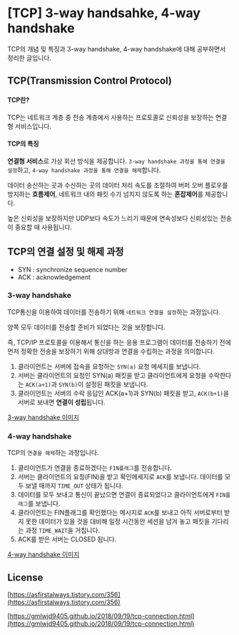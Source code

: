 # [TCP] 3-way handsahke, 4-way handshake

TCP의 개념 및 특징과 3-way handshake, 4-way handshake에 대해 공부하면서 정리한 글입니다.

## TCP(Transmission Control Protocol)

#### TCP란?
TCP는 네트워크 계층 중 전송 계층에서 사용하는 프로토콜로 신뢰성을 보장하는 연결형 서비스입니다.

#### TCP의 특징
**연결형 서비스**로 가상 회선 방식을 제공합니다. `3-way handshake 과정을 통해 연결을 설정`하고, `4-way handshake 과정을 통해 연결을 해제`합니다.

데이터 송신하는 곳과 수신하는 곳의 데이터 처리 속도를 조절하여 버퍼 오버 플로우를 방지하는 **흐름제어**, 네트워크 내의 패킷 수가 넘치지 않도록 하는 **혼잡제어**를 제공합니다.

높은 신뢰성을 보장하지만 UDP보다 속도가 느리기 때문에 연속성보다 신뢰성있는 전송이 중요할 때 사용됩니다.

## TCP의 연결 설정 및 해제 과정

- SYN : synchronize sequence number
- ACK : acknowledgement

### 3-way handshake
TCP통신을 이용하여 데이터를 전송하기 위해 `네트워크 연결을 설정`하는 과정입니다.

양쪽 모두 데이터를 전송할 준비가 되었다는 것을 보장합니다.

즉, TCP/IP 프로토콜을 이용해서 통신을 하는 응용 프로그램이 데이터를 전송하기 전에 먼저 정확한 전송을 보장하기 위해 상대방과 연결을 수립하는 과정을 의미합니다.

1. 클라이언트는 서버에 접속을 요청하는 `SYN(a)` 요청 메세지를 보냅니다.
2. 서버는 클라이언트의 요청인 SYN(a) 패킷을 받고 클라이언트에게 요청을 수락한다는 `ACK(a+1)`과 `SYN(b)`이 설정된 패킷을 보냅니다.
3. 클라이언트는 서버의 수락 응답인 ACK(a+1)과 SYN(b) 패킷을 받고, `ACK(b+1)`을 서버로 보내면 **연결이 성립**됩니다.

[3-way handshake 이미지](https://gmlwjd9405.github.io/images/network/3-way-handshaking.png)

### 4-way handshake
TCP의 `연결을 해제`하는 과정입니다.

1. 클라이언트가 연결을 종료하겠다는 `FIN플래그`를 전송합니다.
2. 서버는 클라이언트의 요청(FIN)을 받고 확인메세지로 `ACK`를 보냅니다. 데이터를 모두 보낼 때까지 `TIME_OUT` 상태가 됩니다.
3. 데이터를 모두 보내고 통신이 끝났으면 연결이 종료되었다고 클라이언트에게 `FIN플래그`를 보냅니다.
4. 클라이언트는 FIN플래그를 확인했다는 메시지로 `ACK`를 보내고 아직 서버로부터 받지 못한 데이터가 있을 것을 대비해 일정 시간동안 세션을 남겨 놓고 패킷을 기다리는 과정 `TIME_WAIT`을 거칩니다.
5. ACK를 받은 서버는 CLOSED 됩니다.

[4-way handshake 이미지](https://gmlwjd9405.github.io/images/network/4-way-handshaking.png)


## License
[https://asfirstalways.tistory.com/356](https://asfirstalways.tistory.com/356)

[https://gmlwjd9405.github.io/2018/09/19/tcp-connection.html](https://gmlwjd9405.github.io/2018/09/19/tcp-connection.html)